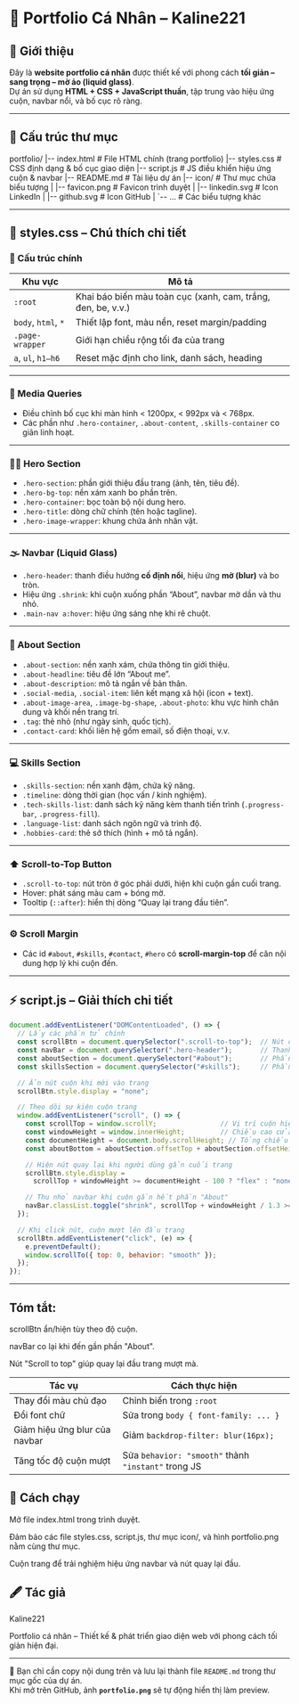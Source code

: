 # 🌿 Portfolio Cá Nhân – Kaline221


## 🧭 Giới thiệu

Đây là **website portfolio cá nhân** được thiết kế với phong cách **tối giản – sang trọng – mờ ảo (liquid glass)**.  
Dự án sử dụng **HTML + CSS + JavaScript thuần**, tập trung vào hiệu ứng cuộn, navbar nổi, và bố cục rõ ràng.

---

## 📁 Cấu trúc thư mục

portfolio/
|-- index.html           # File HTML chính (trang portfolio)
|-- styles.css           # CSS định dạng & bố cục giao diện
|-- script.js            # JS điều khiển hiệu ứng cuộn & navbar
|-- README.md            # Tài liệu dự án
|-- icon/                # Thư mục chứa biểu tượng
|   |-- favicon.png      # Favicon trình duyệt
|   |-- linkedin.svg     # Icon LinkedIn
|   |-- github.svg       # Icon GitHub
|   `-- ...              # Các biểu tượng khác


---

## 🎨 styles.css – Chú thích chi tiết

### 🧩 Cấu trúc chính

| Khu vực | Mô tả |
|----------|--------|
| `:root` | Khai báo biến màu toàn cục (xanh, cam, trắng, đen, be, v.v.) |
| `body`, `html`, `*` | Thiết lập font, màu nền, reset margin/padding |
| `.page-wrapper` | Giới hạn chiều rộng tối đa của trang |
| `a`, `ul`, `h1–h6` | Reset mặc định cho link, danh sách, heading |

---

### 📱 Media Queries
- Điều chỉnh bố cục khi màn hình < 1200px, < 992px và < 768px.  
- Các phần như `.hero-container`, `.about-content`, `.skills-container` co giãn linh hoạt.

---

### 🦸‍♀️ Hero Section
- `.hero-section`: phần giới thiệu đầu trang (ảnh, tên, tiêu đề).  
- `.hero-bg-top`: nền xám xanh bo phần trên.  
- `.hero-container`: bọc toàn bộ nội dung hero.  
- `.hero-title`: dòng chữ chính (tên hoặc tagline).  
- `.hero-image-wrapper`: khung chứa ảnh nhân vật.

---

### 🌫️ Navbar (Liquid Glass)
- `.hero-header`: thanh điều hướng **cố định nổi**, hiệu ứng **mờ (blur)** và bo tròn.  
- Hiệu ứng `.shrink`: khi cuộn xuống phần “About”, navbar mờ dần và thu nhỏ.  
- `.main-nav a:hover`: hiệu ứng sáng nhẹ khi rê chuột.

---

### 👤 About Section
- `.about-section`: nền xanh xám, chứa thông tin giới thiệu.  
- `.about-headline`: tiêu đề lớn “About me”.  
- `.about-description`: mô tả ngắn về bản thân.  
- `.social-media`, `.social-item`: liên kết mạng xã hội (icon + text).  
- `.about-image-area`, `.image-bg-shape`, `.about-photo`: khu vực hình chân dung và khối nền trang trí.  
- `.tag`: thẻ nhỏ (như ngày sinh, quốc tịch).  
- `.contact-card`: khối liên hệ gồm email, số điện thoại, v.v.

---

### 💻 Skills Section
- `.skills-section`: nền xanh đậm, chứa kỹ năng.  
- `.timeline`: dòng thời gian (học vấn / kinh nghiệm).  
- `.tech-skills-list`: danh sách kỹ năng kèm thanh tiến trình (`.progress-bar`, `.progress-fill`).  
- `.language-list`: danh sách ngôn ngữ và trình độ.  
- `.hobbies-card`: thẻ sở thích (hình + mô tả ngắn).

---

### ⬆️ Scroll-to-Top Button
- `.scroll-to-top`: nút tròn ở góc phải dưới, hiện khi cuộn gần cuối trang.  
- Hover: phát sáng màu cam + bóng mờ.  
- Tooltip (`::after`): hiển thị dòng “Quay lại trang đầu tiên”.

---

### ⚙️ Scroll Margin
- Các id `#about`, `#skills`, `#contact`, `#hero` có **scroll-margin-top** để căn nội dung hợp lý khi cuộn đến.

---

## ⚡ script.js – Giải thích chi tiết

```js
document.addEventListener("DOMContentLoaded", () => {
  // Lấy các phần tử chính
  const scrollBtn = document.querySelector(".scroll-to-top");  // Nút cuộn lên đầu
  const navBar = document.querySelector(".hero-header");       // Thanh điều hướng
  const aboutSection = document.querySelector("#about");       // Phần "About"
  const skillsSection = document.querySelector("#skills");     // Phần "Skills"

  // Ẩn nút cuộn khi mới vào trang
  scrollBtn.style.display = "none";

  // Theo dõi sự kiện cuộn trang
  window.addEventListener("scroll", () => {
    const scrollTop = window.scrollY;                // Vị trí cuộn hiện tại
    const windowHeight = window.innerHeight;         // Chiều cao cửa sổ
    const documentHeight = document.body.scrollHeight; // Tổng chiều cao trang
    const aboutBottom = aboutSection.offsetTop + aboutSection.offsetHeight; // Cuối phần "About"

    // Hiện nút quay lại khi người dùng gần cuối trang
    scrollBtn.style.display =
      scrollTop + windowHeight >= documentHeight - 100 ? "flex" : "none";

    // Thu nhỏ navbar khi cuộn gần hết phần "About"
    navBar.classList.toggle("shrink", scrollTop + windowHeight / 1.3 >= aboutBottom);
  });

  // Khi click nút, cuộn mượt lên đầu trang
  scrollBtn.addEventListener("click", (e) => {
    e.preventDefault();
    window.scrollTo({ top: 0, behavior: "smooth" });
  });
});

```
---


## Tóm tắt:

scrollBtn ẩn/hiện tùy theo độ cuộn.

navBar co lại khi đến gần phần "About".

Nút "Scroll to top" giúp quay lại đầu trang mượt mà.

| Tác vụ                        | Cách thực hiện                                      |
| ----------------------------- | --------------------------------------------------- |
| Thay đổi màu chủ đạo          | Chỉnh biến trong `:root`                            |
| Đổi font chữ                  | Sửa trong `body { font-family: ... }`               |
| Giảm hiệu ứng blur của navbar | Giảm `backdrop-filter: blur(16px);`                 |
| Tăng tốc độ cuộn mượt         | Sửa `behavior: "smooth"` thành `"instant"` trong JS |

## 🚀 Cách chạy

Mở file index.html trong trình duyệt.

Đảm bảo các file styles.css, script.js, thư mục icon/, và hình portfolio.png nằm cùng thư mục.

Cuộn trang để trải nghiệm hiệu ứng navbar và nút quay lại đầu.

## 🖋️ Tác giả

Kaline221

Portfolio cá nhân – Thiết kế & phát triển giao diện web với phong cách tối giản hiện đại.


---

📘 Bạn chỉ cần copy nội dung trên và lưu lại thành file `README.md` trong thư mục gốc của dự án.  
Khi mở trên GitHub, ảnh **`portfolio.png`** sẽ tự động hiển thị làm preview.





